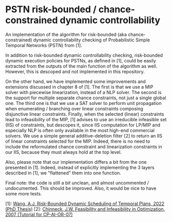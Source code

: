 # PSTN risk-bounded / chance-constrained dynamic controllability

An implementation of the algorithm for risk-bounded (aka chance-constrained) dynamic controllability checking of Probabilistic Simple Temporal Networks (PSTN) from [1].

In addition to risk-bounded dynamic controllability checking, risk-bounded dynamic execution policies for PSTNs, as defined in [1], could be easily extracted from the
outputs of the main function of the algorithm as well. However, this is descoped and not implemented in this repository.

On the other hand, we have implemented some improvements and extensions discussed in chapter 8 of [1]. The first is that we use a MIP solver
with piecewise linearization, instead of a NLP solver. The second is the support for multiple separate chance constraints, not
just a single global one. The third one is that we use a SAT solver to perform unit propagation when enumerating / branching over
linear constraints composing disjunctive linear constraints. Finally, when the selected (linear) constraints lead
to infeasibility of the MIP, [1] advises to use an irreducible infeasible set (IIS) of constraints, but descopes it,
since IIS computation for LP/MIP and especially NLP is often only available in the most high-end commercial solvers. We use a simple general
additive-deletion filter [2] to return an IIS of linear constraints selected for the MIP. Indeed, there is no need to include the reformulated chance constraint and linearization constraints in our IIS, because they must always hold at the top level.

Also, please note that our implementation differs a bit from the one presented in [1].
Indeed, instead of explicitly implementing the 3 layers described in [1], we "flattened" them into one function.

Final note: the code is still a bit unclean, and almost uncommented / undocumented. This should be improved. Also, it would be nice to have some more tests.

[1]: [Wang, A.J. Risk-Bounded Dynamic Scheduling of Temporal Plans, 2022 (PhD Thesis)](https://dspace.mit.edu/handle/1721.1/147542)
[2]: [Chinneck, J.W. Feasibility and Infeasibility in Optimization, 2007 (Tutorial for CP-AI-OR-07)](https://www.sce.carleton.ca/faculty/chinneck/docs/CPAIOR07InfeasibilityTutorial.pdf)
